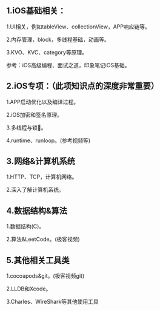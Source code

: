 ## 1.iOS基础相关：
1.UI相关，例如tableView、collectionView，APP响应链等。

2.内存管理，block，多线程基础，动画等。

3.KVO、KVC、category等原理。

参考：iOS高级编程、面试之道，印象笔记iOS基础。

## 2.iOS专项：**（此项知识点的深度非常重要）**
1.APP启动优化以及编译过程。

2.iOS加密和签名原理。

3.多线程与锁🔐。

4.runtime、runloop。(参考视频等)

## 3.网络&计算机系统
1.HTTP、TCP，计算机网络。

2.深入了解计算机系统。

## 4.数据结构&算法
1.数据结构(C)。

2.算法&LeetCode。(极客视频)

## 5.其他相关工具类
1.cocoapods&git。(极客视频git)

2.LLDB和Xcode。

3.Charles、WireShark等其他使用工具

